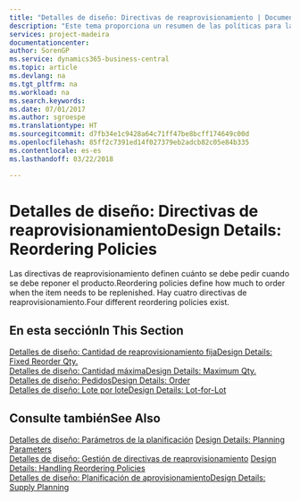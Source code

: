 ```yaml
---
title: "Detalles de diseño: Directivas de reaprovisionamiento | Documentos de Microsoft"
description: "Este tema proporciona un resumen de las políticas para la reposición de producto."
services: project-madeira
documentationcenter: 
author: SorenGP
ms.service: dynamics365-business-central
ms.topic: article
ms.devlang: na
ms.tgt_pltfrm: na
ms.workload: na
ms.search.keywords: 
ms.date: 07/01/2017
ms.author: sgroespe
ms.translationtype: HT
ms.sourcegitcommit: d7fb34e1c9428a64c71ff47be8bcff174649c00d
ms.openlocfilehash: 85ff2c7391ed14f027379eb2adcb82c05e84b335
ms.contentlocale: es-es
ms.lasthandoff: 03/22/2018

---
```

# <a name="design-details-reordering-policies"></a><span data-ttu-id="4cca9-103">Detalles de diseño: Directivas de reaprovisionamiento</span><span class="sxs-lookup"><span data-stu-id="4cca9-103">Design Details: Reordering Policies</span></span>
<span data-ttu-id="4cca9-104">Las directivas de reaprovisionamiento definen cuánto se debe pedir cuando se debe reponer el producto.</span><span class="sxs-lookup"><span data-stu-id="4cca9-104">Reordering policies define how much to order when the item needs to be replenished.</span></span> <span data-ttu-id="4cca9-105">Hay cuatro directivas de reaprovisionamiento.</span><span class="sxs-lookup"><span data-stu-id="4cca9-105">Four different reordering policies exist.</span></span>  

## <a name="in-this-section"></a><span data-ttu-id="4cca9-106">En esta sección</span><span class="sxs-lookup"><span data-stu-id="4cca9-106">In This Section</span></span>  
[<span data-ttu-id="4cca9-107">Detalles de diseño: Cantidad de reaprovisionamiento fija</span><span class="sxs-lookup"><span data-stu-id="4cca9-107">Design Details: Fixed Reorder Qty.</span></span>](design-details-fixed-reorder-qty.md)  
[<span data-ttu-id="4cca9-108">Detalles de diseño: Cantidad máxima</span><span class="sxs-lookup"><span data-stu-id="4cca9-108">Design Details: Maximum Qty.</span></span>](design-details-maximum-qty.md)  
[<span data-ttu-id="4cca9-109">Detalles de diseño: Pedidos</span><span class="sxs-lookup"><span data-stu-id="4cca9-109">Design Details: Order</span></span>](design-details-order.md)  
[<span data-ttu-id="4cca9-110">Detalles de diseño: Lote por lote</span><span class="sxs-lookup"><span data-stu-id="4cca9-110">Design Details: Lot-for-Lot</span></span>](design-details-lot-for-lot.md)  

## <a name="see-also"></a><span data-ttu-id="4cca9-111">Consulte también</span><span class="sxs-lookup"><span data-stu-id="4cca9-111">See Also</span></span>  
<span data-ttu-id="4cca9-112">[Detalles de diseño: Parámetros de la planificación](design-details-planning-parameters.md) </span><span class="sxs-lookup"><span data-stu-id="4cca9-112">[Design Details: Planning Parameters](design-details-planning-parameters.md) </span></span>  
<span data-ttu-id="4cca9-113">[Detalles de diseño: Gestión de directivas de reaprovisionamiento](design-details-handling-reordering-policies.md) </span><span class="sxs-lookup"><span data-stu-id="4cca9-113">[Design Details: Handling Reordering Policies](design-details-handling-reordering-policies.md) </span></span>  
[<span data-ttu-id="4cca9-114">Detalles de diseño: Planificación de aprovisionamiento</span><span class="sxs-lookup"><span data-stu-id="4cca9-114">Design Details: Supply Planning</span></span>](design-details-supply-planning.md)

